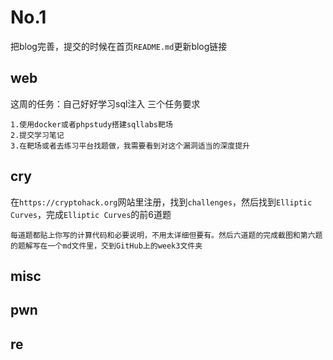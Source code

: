 # No.1
把blog完善，提交的时候在首页`README.md`更新blog链接
## web
这周的任务：自己好好学习sql注入
三个任务要求
```
1.使用docker或者phpstudy搭建sqllabs靶场
2.提交学习笔记
3.在靶场或者去练习平台找题做，我需要看到对这个漏洞适当的深度提升
```
## cry
在`https://cryptohack.org`网站里注册，找到`challenges`，然后找到`Elliptic Curves`，完成`Elliptic Curves`的前6道题
```
每道题都贴上你写的计算代码和必要说明，不用太详细但要有。然后六道题的完成截图和第六题的题解写在一个md文件里，交到GitHub上的week3文件夹
```
## misc
## pwn
## re
